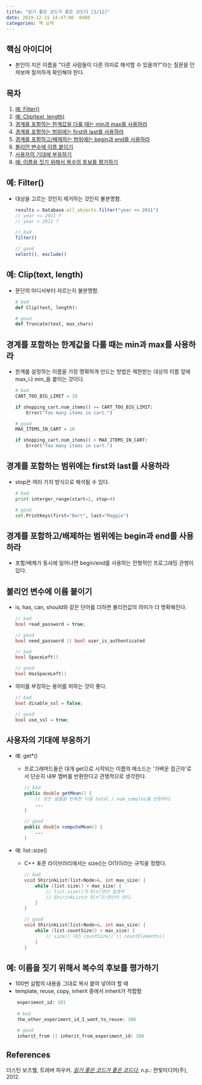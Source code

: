 ```yaml
---
title: "읽기 좋은 코드가 좋은 코드다 [3/12]"
date: 2019-12-31 14:47:00 -0400
categories: 책 요약
---
```


## 핵심 아이디어
- 본인이 지은 이름을 "다른 사람들이 다른 의미로 해석할 수 있을까?"라는 질문을 던져보며 철저하게 확인해야 한다.

## 목차
  1. [예: Filter()](#예:-Filter())
  2. [예: Clip(text, length)](#예:-Clip(text,-length))
  3. [경계를 포함하는 한계값을 다룰 때는 min과 max를 사용하라](#경계를-포함하는-한계값을-다룰-때는-min과-max를-사용하라)
  4. [경계를 포함하는 범위에는 first와 last를 사용하라](#경계를-포함하는-범위에는-first와-last를-사용하라)
  5. [경계를 포함하고/배제하는 범위에는 begin과 end를 사용하라](#경계를-포함하고/배제하는-범위에는-begin과-end를-사용하라)
  6. [불리언 변수에 이름 붙이기](#불리언-변수에-이름-붙이기)
  7. [사용자의 기대에 부응하기](#사용자의-기대에-부응하기)
  8. [예: 이름을 짓기 위해서 복수의 후보를 평가하기](#예:-이름을-짓기-위해서-복수의-후보를-평가하기)

## 예: Filter()
- 대상을 고르는 것인지 제거하는 것인지 불분명함.
    ```javascript
    results = Database.all_objects.filter("year <= 2011")
    // year <= 2011 ?
    // year > 2011 ?

    // bad
    filter()

    // good
    select(), exclude()
    ```

## 예: Clip(text, length)
- 문단의 어디서부터 자르는지 불분명함.
    ```python
    # bad
    def Clip(text, length):

    # good
    def Truncate(text, max_chars)
    ```

## 경계를 포함하는 한계값을 다룰 때는 min과 max를 사용하라
- 한계를 설정하는 이름을 가장 명확하게 만드는 방법은 제한받는 대상의 이름 앞에 max_나 min_을 붙이는 것이다.
    ```python
    # bad
    CART_TOO_BIG_LIMIT = 10

    if shopping_cart.num_items() >= CART_TOO_BIG_LIMIT:
        Error("Too many items in cart.")

    # good
    MAX_ITEMS_IN_CART = 10

    if shopping_cart.num_items() > MAX_ITEMS_IN_CART:
        Error("Too many items in cart.")
    ```

## 경계를 포함하는 범위에는 first와 last를 사용하라
- stop은 여러 가지 방식으로 해석될 수 있다.
    ```python
    # bad
    print interger_range(start=2, stop=4)

    # good
    set.PrintKeys(first="Bart", last="Maggie")
    ```

## 경계를 포함하고/배제하는 범위에는 begin과 end를 사용하라
- 포함/배제가 동시에 일어나면 begin/end를 사용하는 전형적인 프로그래밍 관행이 있다.

## 불리언 변수에 이름 붙이기
- is, has, can, should와 같은 단어를 더하면 불리언값의 의미가 더 명확해진다.
    ```c++
    // bad
    bool read_password = true;

    // good
    bool need_password || bool user_is_authenticated
    ```
    ```c++
    // bad
    bool SpaceLeft()

    // good
    bool HasSpaceLeft()
    ```
- 의미를 부정하는 용어를 피하는 것이 좋다.
    ```c++
    // bad
    bool disable_ssl = false;

    // good
    bool use_ssl = true;
    ```

## 사용자의 기대에 부응하기
- 예: get*()
  - 프로그래머드들은 대개 get으로 시작되는 이름의 메소드는 '가벼운 접근자'로서 단순히 내부 멤버를 반환한다고 관행적으로 생각한다.
    ```java
    // bad
    public double getMean() {
        // 모든 샘플을 반복한 다음 total / num_samples를 반환하다.
        ...
    }

    // good
    public double computeMean() {
        ...
    }
    ```

- 예: list::size()
  - C++ 표준 라이브러리에서는 size()는 O(1)이라는 규칙을 정했다.
    ```c++
    // bad
    void ShirinkList(list<Node>&, int max_size) {
        while (list.size() > max_size) { 
            // list.size()가 O(n)연산 일경우
            // ShirinkList는 O(n^2)연산이 된다.
        }
    }

    // good
    void ShirinkList(list<Node>&, int max_size) {
        while (list.countSize() > max_size) { 
            // size() 대신 countSize() || countElements()
        }
    }
    ```

## 예: 이름을 짓기 위해서 복수의 후보를 평가하기
- 100번 실험의 내용을 그대로 복사 붙여 넣어야 할 때
- template, reuse, copy, inherit 중에서 inherit가 적합함
```python
    experiment_id: 101
    
    # bad
    the_other_experiment_id_I_want_to_reuse: 100

    # good
    inherit_from || inherit_from_experiment_id: 100
```

## References
더스틴 보즈웰, 트레버 파우커. [_읽기 좋은 코드가 좋은 코드다._](http://www.yes24.com/Product/Goods/6692314?scode=032&OzSrank=1) n.p.: 한빛미디어(주), 2012.

